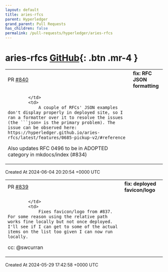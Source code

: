 ```yaml
---
layout: default
title: aries-rfcs
parent: Hyperledger
grand_parent: Pull Requests
has_children: false
permalink: /pull-requests/hyperledger/aries-rfcs
---
```


# aries-rfcs <span class="fs-3 right-align">[GitHub](https://github.com/hyperledger/aries-rfcs){: .btn .mr-4 }</span>


<div>
    <table>
        <tr>
            <td>
                PR <a href="https://github.com/hyperledger/aries-rfcs/pull/840" class=".btn">#840</a>
            </td>
            <td>
                <b>
                    fix: RFC JSON formatting
                </b>
            </td>
        </tr>
        <tr>
            <td>
                
            </td>
            <td>
                A couple of RFCs' JSON examples don't display properly in deployed site, so I ran a formatter over it to resolve the issues (the ```json= is the primary problem). The issue can be observed here: https://hyperledger.github.io/aries-rfcs/latest/features/0685-pickup-v2/#reference
Also updates RFC 0496 to be in ADOPTED category in mkdocs/index (#834)
            </td>
        </tr>
    </table>
    <div class="right-align">
        Created At 2024-06-04 20:20:54 +0000 UTC
    </div>
</div>

<div>
    <table>
        <tr>
            <td>
                PR <a href="https://github.com/hyperledger/aries-rfcs/pull/839" class=".btn">#839</a>
            </td>
            <td>
                <b>
                    fix: deployed favicon/logo 
                </b>
            </td>
        </tr>
        <tr>
            <td>
                
            </td>
            <td>
                Fixes favicon/logo from #837. For some reason using the relative path works fine locally but not once deployed. I'll see if I can get to some of the actual items on the list too given I can now run locally.

cc: @swcurran 
            </td>
        </tr>
    </table>
    <div class="right-align">
        Created At 2024-05-29 17:42:58 +0000 UTC
    </div>
</div>

